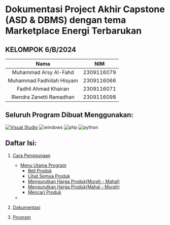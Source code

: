 # Dokumentasi Project Akhir Capstone (ASD & DBMS) dengan tema Marketplace Energi Terbarukan

## KELOMPOK 6/B/2024

|                       Nama |          NIM   |
|:--------------------------:|:--------------:|
|Muhammad Arsy Al-Fahd       |2309116079      |
|Muhammad Fadhiilah Hisyam   |2309116066      |
|Fadhil Ahmad Khairan        |2309116071      |
|Riendra Zanetti Ramadhan    |2309116098      |



## Seluruh Program Dibuat Menggunakan:
[![Visual Studio](https://badgen.net/badge/icon/visualstudio?icon=visualstudio&label)](https://visualstudio.microsoft.com)
![windows](https://github.com/PA-B23-KELOMPOK-6/PA-B23-KELOMPOK6/assets/144969459/2b8d84cf-1ee6-4262-a6df-fd2048b95da0)
![php](https://github.com/PA-B23-KELOMPOK-6/PA-B23-KELOMPOK6/assets/144969459/5011f497-fe84-4c8f-a15e-2ba250921706)
![python](https://github.com/PA-B23-KELOMPOK-6/PA-B23-KELOMPOK6/assets/144969459/dfd93272-c07f-441c-b934-ca232395fb6f)

## Daftar Isi:
1. [Cara Penggunaan](https://github.com/PA-B23-KELOMPOK-6/PA-B23-KELOMPOK6/blob/main/cara_penggunaan.md)
   - [Menu Utama Program](https://github.com/PA-B23-KELOMPOK-6/PA-B23-KELOMPOK6/blob/main/cara_penggunaan.md#a-menu-utama-program)
     - [Beli Produk](https://github.com/PA-B23-KELOMPOK-6/PA-B23-KELOMPOK6/blob/main/cara_penggunaan.md#1-beli-produk)
     - [Lihat Semua Produk](https://github.com/PA-B23-KELOMPOK-6/PA-B23-KELOMPOK6/blob/main/cara_penggunaan.md#2-lihat-semua-produk)
     - [Mengurutkan Harga Produk(Murah - Mahal)](https://github.com/PA-B23-KELOMPOK-6/PA-B23-KELOMPOK6/blob/main/cara_penggunaan.md#3-urutkan-harga-produk-murah-mahal)
     - [Mengurutkan Harga Produk(Mahal - Murah)](https://github.com/PA-B23-KELOMPOK-6/PA-B23-KELOMPOK6/blob/main/cara_penggunaan.md#4-urutkan-harga-produk-mahal-murah)
     - [Mencari Produk](https://github.com/PA-B23-KELOMPOK-6/PA-B23-KELOMPOK6/blob/main/cara_penggunaan.md#5-search-nama-produk)
   - []()

2. [Dokumentasi](https://github.com/PA-B23-KELOMPOK-6/PA-B23-KELOMPOK6/blob/main/cara_penggunaan.md)

3. [Program](https://github.com/PA-B23-KELOMPOK-6/PA-B23-KELOMPOK6/blob/main/main.py)
